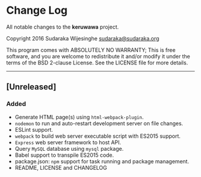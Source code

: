 # Change Log

All notable changes to the **keruwawa** project.

Copyright 2016 Sudaraka Wijesinghe <sudaraka@sudaraka.org>

This program comes with ABSOLUTELY NO WARRANTY;
This is free software, and you are welcome to redistribute it and/or modify it
under the terms of the BSD 2-clause License. See the LICENSE file for more
details.

---

## [Unreleased]
### Added
- Generate HTML page(s) using `html-webpack-plugin`.
- `nodemon` to run and auto-restart development server on file changes.
- ESLint support.
- `webpack` to build web server executable script with ES2015 support.
- `Express` web server framework to host API.
- Query `MySQL` database using `mysql` package.
- Babel support to transpile ES2015 code.
- package.json: `npm` support for task running and package management.
- README, LICENSE and CHANGELOG
